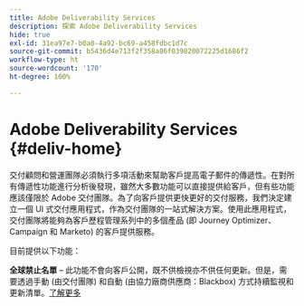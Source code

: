 ```yaml
---
title: Adobe Deliverability Services
description: 探索 Adobe Deliverability Services
hide: true
exl-id: 31ea97e7-b0a0-4a92-bc69-a458fdbc1d7c
source-git-commit: b5436d4e713f2f358a86f039820072225d1686f2
workflow-type: ht
source-wordcount: '170'
ht-degree: 100%

---
```


# Adobe Deliverability Services {#deliv-home}

交付顧問和營運團隊必須執行多項活動來幫助客戶提高電子郵件的傳遞性。在對所有傳遞性功能進行分析後發現，雖然大多數功能可以直接提供給客戶，但有些功能應該僅限於 Adobe 交付團隊。為了向客戶提供更快更好的交付服務，我們決定建立一個 UI 式交付應用程式，作為交付團隊的一站式解決方案。使用此應用程式，交付團隊將能夠為客戶歷程管理系列中的多個產品 (即 Journey Optimizer、Campaign 和 Marketo) 的客戶提供服務。

目前提供以下功能：

**全球禁止名單** – 此功能不會向客戶公開，既不供檢視亦不供任何更新。但是，需要透過手動 (由交付團隊) 和自動 (由協力廠商供應商：Blackbox) 方式持續監視和更新清單。[了解更多](global-suppression-list.md)
